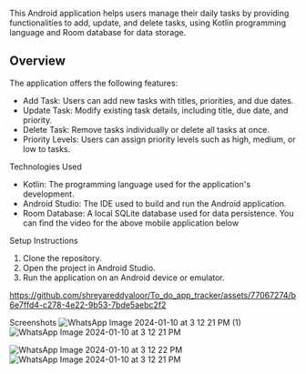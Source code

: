 This Android application helps users manage their daily tasks by providing functionalities to add, update, and delete tasks, using Kotlin programming language and Room database for data storage.

## Overview

The application offers the following features:

- Add Task: Users can add new tasks with titles, priorities, and due dates.
- Update Task: Modify existing task details, including title, due date, and priority.
- Delete Task: Remove tasks individually or delete all tasks at once.
- Priority Levels: Users can assign priority levels such as high, medium, or low to tasks.

Technologies Used

- Kotlin: The programming language used for the application's development.
- Android Studio: The IDE used to build and run the Android application.
- Room Database: A local SQLite database used for data persistence.
You can find the video for the above mobile application below

Setup Instructions

1. Clone the repository.
2. Open the project in Android Studio.
3. Run the application on an Android device or emulator.

https://github.com/shreyareddyaloor/To_do_app_tracker/assets/77067274/b6e7ffd4-c278-4e22-9b53-7bde5aebc2f2

Screenshots
![WhatsApp Image 2024-01-10 at 3 12 21 PM (1)](https://github.com/shreyareddyaloor/To_do_app_tracker/assets/77067274/1953bf22-0886-4c1f-be65-951fd043a15f)
![WhatsApp Image 2024-01-10 at 3 12 21 PM](https://github.com/shreyareddyaloor/To_do_app_tracker/assets/77067274/a24b719b-63f6-4721-9f77-7075cafb0d7f)

![WhatsApp Image 2024-01-10 at 3 12 22 PM](https://github.com/shreyareddyaloor/To_do_app_tracker/assets/77067274/db04136c-a88e-439d-bd69-36c0710f586a)
![WhatsApp Image 2024-01-10 at 3 12 21 PM](https://github.com/shreyareddyaloor/To_do_app_tracker/assets/77067274/587e95db-10ed-4521-bd44-85f9a5a0246f)



  
